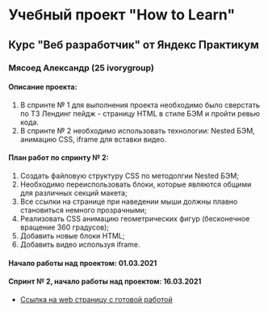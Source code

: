 # Учебный проект "How to Learn"

## Курс "Веб разработчик" от Яндекс Практикум

### Мясоед Александр (25 ivorygroup)

#### Описание проекта: 
1. В спринте № 1 для выполнения проекта необходимо было сверстать по ТЗ Лендинг пейдж - страницу HTML в стиле БЭМ и пройти ревью кода.
2. В спринте № 2 необходимо использовать технологии: Nested БЭМ, анимацию CSS, iframe для вставки видео.

#### План работ по спринту № 2: 
1. Создать файловую структуру CSS по методолгии Nested БЭМ; 
2. Необходимо  переиспользовать блоки, которые являются общими для различных секций макета; 
3. Все ссылки на странице при наведении мыши должны плавно становиться немного прозрачными; 
4. Реализовать CSS анимацию геометрических фигур (бесконечное вращение 360 градусов); 
5. Добавить новые блоки HTML; 
6. Добавить видео используя iframe.

#### Начало работы над проектом: 01.03.2021

#### Спринт № 2, начало работы над проектом: 16.03.2021

* [Ссылка на web страницу с готовой работой](https://alexproit.ru/portfolio/how-to-learn/)
